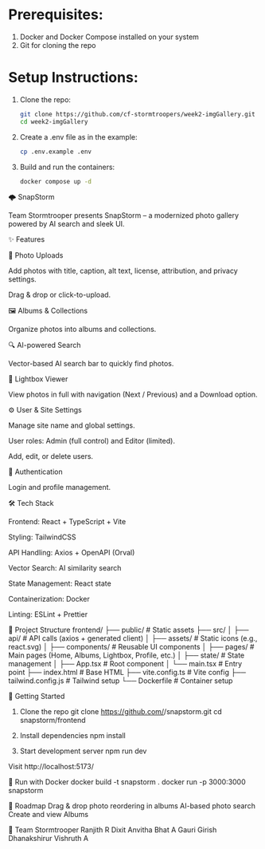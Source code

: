 # Prerequisites: 
1. Docker and Docker Compose installed on your system
2. Git for cloning the repo


# Setup Instructions:
1. Clone the repo: 
    ```bash
    git clone https://github.com/cf-stormtroopers/week2-imgGallery.git
    cd week2-imgGallery
    ```

2. Create a .env file as in the example:
    ```bash
    cp .env.example .env
    ```

3. Build and run the containers:
    ```bash
    docker compose up -d
    ```

🌩️ SnapStorm

Team Stormtrooper presents SnapStorm – a modernized photo gallery powered by AI search and sleek UI.

✨ Features

📸 Photo Uploads

Add photos with title, caption, alt text, license, attribution, and privacy settings.

Drag & drop or click-to-upload.

🖼️ Albums & Collections

Organize photos into albums and collections.

🔍 AI-powered Search

Vector-based AI search bar to quickly find photos.

🔦 Lightbox Viewer

View photos in full with navigation (Next / Previous) and a Download option.

⚙️ User & Site Settings

Manage site name and global settings.

User roles: Admin (full control) and Editor (limited).

Add, edit, or delete users.

🔑 Authentication

Login and profile management.

🛠️ Tech Stack

Frontend: React + TypeScript + Vite

Styling: TailwindCSS

API Handling: Axios + OpenAPI (Orval)

Vector Search: AI similarity search

State Management: React state

Containerization: Docker

Linting: ESLint + Prettier

📂 Project Structure
frontend/
 ├── public/                # Static assets
 ├── src/
 │   ├── api/               # API calls (axios + generated client)
 │   ├── assets/            # Static icons (e.g., react.svg)
 │   ├── components/        # Reusable UI components
 │   ├── pages/             # Main pages (Home, Albums, Lightbox, Profile, etc.)
 │   ├── state/             # State management
 │   ├── App.tsx            # Root component
 │   └── main.tsx           # Entry point
 ├── index.html             # Base HTML
 ├── vite.config.ts         # Vite config
 ├── tailwind.config.js     # Tailwind setup
 └── Dockerfile             # Container setup

🚀 Getting Started
1. Clone the repo
git clone https://github.com/<your-org>/snapstorm.git
cd snapstorm/frontend

2. Install dependencies
npm install

3. Start development server
npm run dev

Visit http://localhost:5173/

🐳 Run with Docker
docker build -t snapstorm .
docker run -p 3000:3000 snapstorm

📌 Roadmap
 Drag & drop photo reordering in albums
 AI-based photo search
 Create and view Albums

👥 Team Stormtrooper
Ranjith R Dixit
Anvitha Bhat A
Gauri Girish Dhanakshirur
Vishruth A